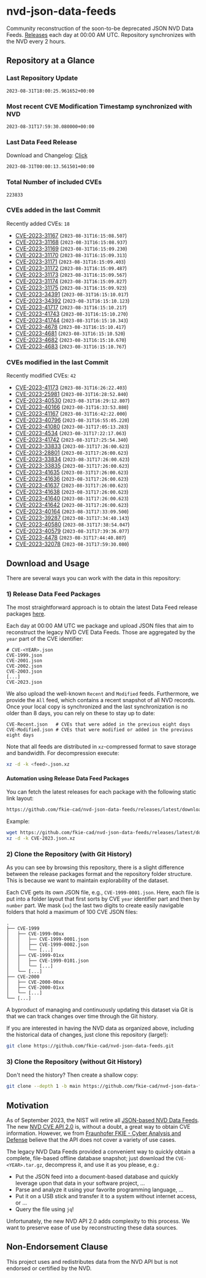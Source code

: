 # nvd-json-data-feeds

Community reconstruction of the soon-to-be deprecated JSON NVD Data Feeds. 
[Releases](https://github.com/fkie-cad/nvd-json-data-feeds/releases/latest) each day at 00:00 AM UTC.
Repository synchronizes with the NVD every 2 hours.

## Repository at a Glance

### Last Repository Update

```plain
2023-08-31T18:00:25.961652+00:00
```

### Most recent CVE Modification Timestamp synchronized with NVD

```plain
2023-08-31T17:59:30.080000+00:00
```

### Last Data Feed Release

Download and Changelog: [Click](https://github.com/fkie-cad/nvd-json-data-feeds/releases/latest)

```plain
2023-08-31T00:00:13.561501+00:00
```

### Total Number of included CVEs

```plain
223833
```

### CVEs added in the last Commit

Recently added CVEs: `18`

* [CVE-2023-31167](CVE-2023/CVE-2023-311xx/CVE-2023-31167.json) (`2023-08-31T16:15:08.507`)
* [CVE-2023-31168](CVE-2023/CVE-2023-311xx/CVE-2023-31168.json) (`2023-08-31T16:15:08.937`)
* [CVE-2023-31169](CVE-2023/CVE-2023-311xx/CVE-2023-31169.json) (`2023-08-31T16:15:09.230`)
* [CVE-2023-31170](CVE-2023/CVE-2023-311xx/CVE-2023-31170.json) (`2023-08-31T16:15:09.313`)
* [CVE-2023-31171](CVE-2023/CVE-2023-311xx/CVE-2023-31171.json) (`2023-08-31T16:15:09.403`)
* [CVE-2023-31172](CVE-2023/CVE-2023-311xx/CVE-2023-31172.json) (`2023-08-31T16:15:09.487`)
* [CVE-2023-31173](CVE-2023/CVE-2023-311xx/CVE-2023-31173.json) (`2023-08-31T16:15:09.567`)
* [CVE-2023-31174](CVE-2023/CVE-2023-311xx/CVE-2023-31174.json) (`2023-08-31T16:15:09.827`)
* [CVE-2023-31175](CVE-2023/CVE-2023-311xx/CVE-2023-31175.json) (`2023-08-31T16:15:09.923`)
* [CVE-2023-34391](CVE-2023/CVE-2023-343xx/CVE-2023-34391.json) (`2023-08-31T16:15:10.017`)
* [CVE-2023-34392](CVE-2023/CVE-2023-343xx/CVE-2023-34392.json) (`2023-08-31T16:15:10.123`)
* [CVE-2023-41717](CVE-2023/CVE-2023-417xx/CVE-2023-41717.json) (`2023-08-31T16:15:10.217`)
* [CVE-2023-41743](CVE-2023/CVE-2023-417xx/CVE-2023-41743.json) (`2023-08-31T16:15:10.270`)
* [CVE-2023-41744](CVE-2023/CVE-2023-417xx/CVE-2023-41744.json) (`2023-08-31T16:15:10.343`)
* [CVE-2023-4678](CVE-2023/CVE-2023-46xx/CVE-2023-4678.json) (`2023-08-31T16:15:10.417`)
* [CVE-2023-4681](CVE-2023/CVE-2023-46xx/CVE-2023-4681.json) (`2023-08-31T16:15:10.520`)
* [CVE-2023-4682](CVE-2023/CVE-2023-46xx/CVE-2023-4682.json) (`2023-08-31T16:15:10.670`)
* [CVE-2023-4683](CVE-2023/CVE-2023-46xx/CVE-2023-4683.json) (`2023-08-31T16:15:10.767`)


### CVEs modified in the last Commit

Recently modified CVEs: `42`

* [CVE-2023-41173](CVE-2023/CVE-2023-411xx/CVE-2023-41173.json) (`2023-08-31T16:26:22.403`)
* [CVE-2023-25981](CVE-2023/CVE-2023-259xx/CVE-2023-25981.json) (`2023-08-31T16:28:52.840`)
* [CVE-2023-40530](CVE-2023/CVE-2023-405xx/CVE-2023-40530.json) (`2023-08-31T16:29:12.807`)
* [CVE-2023-40166](CVE-2023/CVE-2023-401xx/CVE-2023-40166.json) (`2023-08-31T16:33:53.880`)
* [CVE-2023-41167](CVE-2023/CVE-2023-411xx/CVE-2023-41167.json) (`2023-08-31T16:42:22.000`)
* [CVE-2023-40796](CVE-2023/CVE-2023-407xx/CVE-2023-40796.json) (`2023-08-31T16:55:05.220`)
* [CVE-2023-41080](CVE-2023/CVE-2023-410xx/CVE-2023-41080.json) (`2023-08-31T17:05:13.283`)
* [CVE-2023-4534](CVE-2023/CVE-2023-45xx/CVE-2023-4534.json) (`2023-08-31T17:22:17.063`)
* [CVE-2023-41742](CVE-2023/CVE-2023-417xx/CVE-2023-41742.json) (`2023-08-31T17:25:54.340`)
* [CVE-2023-33833](CVE-2023/CVE-2023-338xx/CVE-2023-33833.json) (`2023-08-31T17:26:00.623`)
* [CVE-2023-28801](CVE-2023/CVE-2023-288xx/CVE-2023-28801.json) (`2023-08-31T17:26:00.623`)
* [CVE-2023-33834](CVE-2023/CVE-2023-338xx/CVE-2023-33834.json) (`2023-08-31T17:26:00.623`)
* [CVE-2023-33835](CVE-2023/CVE-2023-338xx/CVE-2023-33835.json) (`2023-08-31T17:26:00.623`)
* [CVE-2023-41635](CVE-2023/CVE-2023-416xx/CVE-2023-41635.json) (`2023-08-31T17:26:00.623`)
* [CVE-2023-41636](CVE-2023/CVE-2023-416xx/CVE-2023-41636.json) (`2023-08-31T17:26:00.623`)
* [CVE-2023-41637](CVE-2023/CVE-2023-416xx/CVE-2023-41637.json) (`2023-08-31T17:26:00.623`)
* [CVE-2023-41638](CVE-2023/CVE-2023-416xx/CVE-2023-41638.json) (`2023-08-31T17:26:00.623`)
* [CVE-2023-41640](CVE-2023/CVE-2023-416xx/CVE-2023-41640.json) (`2023-08-31T17:26:00.623`)
* [CVE-2023-41642](CVE-2023/CVE-2023-416xx/CVE-2023-41642.json) (`2023-08-31T17:26:00.623`)
* [CVE-2023-40164](CVE-2023/CVE-2023-401xx/CVE-2023-40164.json) (`2023-08-31T17:33:09.500`)
* [CVE-2023-39287](CVE-2023/CVE-2023-392xx/CVE-2023-39287.json) (`2023-08-31T17:34:40.143`)
* [CVE-2023-40580](CVE-2023/CVE-2023-405xx/CVE-2023-40580.json) (`2023-08-31T17:38:54.047`)
* [CVE-2023-40579](CVE-2023/CVE-2023-405xx/CVE-2023-40579.json) (`2023-08-31T17:39:36.077`)
* [CVE-2023-4478](CVE-2023/CVE-2023-44xx/CVE-2023-4478.json) (`2023-08-31T17:44:40.807`)
* [CVE-2023-32078](CVE-2023/CVE-2023-320xx/CVE-2023-32078.json) (`2023-08-31T17:59:30.080`)


## Download and Usage

There are several ways you can work with the data in this repository:

### 1) Release Data Feed Packages

The most straightforward approach is to obtain the latest Data Feed release packages [here](https://github.com/fkie-cad/nvd-json-data-feeds/releases/latest).

Each day at 00:00 AM UTC we package and upload JSON files that aim to reconstruct the legacy NVD CVE Data Feeds.
Those are aggregated by the `year` part of the CVE identifier:

```
# CVE-<YEAR>.json
CVE-1999.json
CVE-2001.json
CVE-2002.json
CVE-2003.json
[...]
CVE-2023.json
```

We also upload the well-known `Recent` and `Modified` feeds.
Furthermore, we provide the `All` feed, which contains a recent snapshot of all NVD records.
Once your local copy is synchronized and the last synchronization is no older than 8 days, you can rely on these to stay up to date:

```plain
CVE-Recent.json   # CVEs that were added in the previous eight days
CVE-Modified.json # CVEs that were modified or added in the previous eight days
```

Note that all feeds are distributed in `xz`-compressed format to save storage and bandwidth.
For decompression execute:

```sh
xz -d -k <feed>.json.xz
```


#### Automation using Release Data Feed Packages

You can fetch the latest releases for each package with the following static link layout:

```sh
https://github.com/fkie-cad/nvd-json-data-feeds/releases/latest/download/CVE-<YEAR>.json.xz
```

Example:

```sh
wget https://github.com/fkie-cad/nvd-json-data-feeds/releases/latest/download/CVE-2023.json.xz
xz -d -k CVE-2023.json.xz
```

### 2) Clone the Repository (with Git History)

As you can see by browsing this repository, there is a slight difference between the release packages format and the repository folder structure.
This is because we want to maintain explorability of the dataset.

Each CVE gets its own JSON file, e.g., `CVE-1999-0001.json`.
Here, each file is put into a folder layout that first sorts by CVE `year` identifier part and then by `number` part.
We mask (`xx`) the last two digits to create easily navigable folders that hold a maximum of 100 CVE JSON files:

```plain
.
├── CVE-1999
│   ├── CVE-1999-00xx
│   │   ├── CVE-1999-0001.json
│   │   ├── CVE-1999-0002.json
│   │   └── [...]
│   ├── CVE-1999-01xx
│   │   ├── CVE-1999-0101.json
│   │   └── [...]
│   └── [...]
├── CVE-2000
│   ├── CVE-2000-00xx
│   ├── CVE-2000-01xx
│   └── [...]
└── [...]
```

A byproduct of managing and continuously updating this dataset via Git is that we can track changes over time through the Git history.

If you are interested in having the NVD data as organized above, including the historical data of changes, just clone this repository (large!):

```sh
git clone https://github.com/fkie-cad/nvd-json-data-feeds.git
```

### 3) Clone the Repository (without Git History)

Don't need the history? Then create a shallow copy:

```sh
git clone --depth 1 -b main https://github.com/fkie-cad/nvd-json-data-feeds.git
```

## Motivation

As of September 2023, the NIST will retire all [JSON-based NVD Data Feeds](https://nvd.nist.gov/vuln/data-feeds#divRetirementBanner-1).
The new [NVD CVE API 2.0](https://nvd.nist.gov/developers/vulnerabilities) is, without a doubt, a great way to obtain CVE information.
However, we from [Fraunhofer FKIE - Cyber Analysis and Defense](https://www.fkie.fraunhofer.de/en/departments/cad.html) believe that the API does not cover a variety of use cases.

The legacy NVD Data Feeds provided a convenient way to quickly obtain a complete, file-based offline database snapshot; just download the `CVE-<YEAR>.tar.gz`, decompress it, and use it as you please, e.g.:

* Put the JSON feed into a document-based database and quickly leverage upon that data in your software project, ...
* Parse and analyze it using your favorite programming language, ...
* Put it on a USB stick and transfer it to a system without internet access, or ...
* Query the file using `jq`!

Unfortunately, the new NVD API 2.0 adds complexity to this process.
We want to preserve ease of use by reconstructing these data sources.

## Non-Endorsement Clause

This project uses and redistributes data from the NVD API but is not endorsed or certified by the NVD.